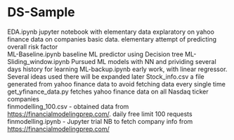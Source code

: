 # DS-Sample
EDA.ipynb jupyter notebook with elementary data explaratory on yahoo finance data on companies basic data. elementary attempt of predicting overall risk factor  
ML-Baseline.ipynb baseline ML predictor using Decision tree
ML-Sliding_window.ipynb Pursued ML models with NN and prividing several days history for learning
ML-backup.ipynb early work, with linear regressor. Several ideas used there will be expanded later
Stock_info.csv a file generated from yahoo finance data to avoid fetching data every single time  
get_yfinance_data.py fetches yahoo finance data on all Nasdaq ticker companies  
finmodelling_100.csv - obtained data from https://financialmodelingprep.com/. daily free limit 100 requests  
finmodelling.ipynb - Jupyter trial NB to fetch company info from https://financialmodelingprep.com/  
